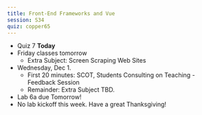 ```yaml
---
title: Front-End Frameworks and Vue
session: S34
quiz: copper65
---
```


* Quiz 7 **Today**
* Friday classes tomorrow
    * Extra Subject: Screen Scraping Web Sites
* Wednesday, Dec 1.
    * First 20 minutes: SCOT, Students Consulting on Teaching - Feedback Session
    * Remainder: Extra Subject TBD.
* Lab 6a due Tomorrow!
* No lab kickoff this week. Have a great Thanksgiving!